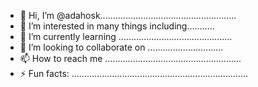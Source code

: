 - 👋 Hi, I’m @adahosk......................................................
- 👀 I’m interested in many things including...........
- 🌱 I’m currently learning .............................................
- 💞️ I’m looking to collaborate on ..............................
- 📫 How to reach me ......................................................
- ⚡ Fun facts: ......................................................................
<!---..
adahosk/adahosk is a ✨ special ✨ repository because its `README.md` (this file) appears on your GitHub profile.
You can click the Preview link to take a look at your changes.
--->
